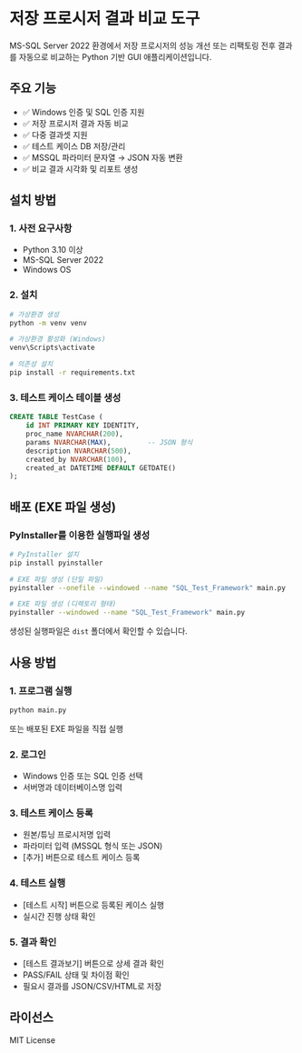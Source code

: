 # 저장 프로시저 결과 비교 도구

MS-SQL Server 2022 환경에서 저장 프로시저의 성능 개선 또는 리팩토링 전후 결과를 자동으로 비교하는 Python 기반 GUI 애플리케이션입니다.

## 주요 기능

- ✅ Windows 인증 및 SQL 인증 지원
- ✅ 저장 프로시저 결과 자동 비교
- ✅ 다중 결과셋 지원
- ✅ 테스트 케이스 DB 저장/관리
- ✅ MSSQL 파라미터 문자열 → JSON 자동 변환
- ✅ 비교 결과 시각화 및 리포트 생성

## 설치 방법

### 1. 사전 요구사항

- Python 3.10 이상
- MS-SQL Server 2022
- Windows OS

### 2. 설치

```bash
# 가상환경 생성
python -m venv venv

# 가상환경 활성화 (Windows)
venv\Scripts\activate

# 의존성 설치
pip install -r requirements.txt
```

### 3. 테스트 케이스 테이블 생성

```sql
CREATE TABLE TestCase (
    id INT PRIMARY KEY IDENTITY,
    proc_name NVARCHAR(200),
    params NVARCHAR(MAX),         -- JSON 형식
    description NVARCHAR(500),
    created_by NVARCHAR(100),
    created_at DATETIME DEFAULT GETDATE()
);
```

## 배포 (EXE 파일 생성)

### PyInstaller를 이용한 실행파일 생성

```bash
# PyInstaller 설치
pip install pyinstaller

# EXE 파일 생성 (단일 파일)
pyinstaller --onefile --windowed --name "SQL_Test_Framework" main.py

# EXE 파일 생성 (디렉토리 형태)
pyinstaller --windowed --name "SQL_Test_Framework" main.py
```

생성된 실행파일은 `dist` 폴더에서 확인할 수 있습니다.

## 사용 방법

### 1. 프로그램 실행

```bash
python main.py
```

또는 배포된 EXE 파일을 직접 실행

### 2. 로그인

- Windows 인증 또는 SQL 인증 선택
- 서버명과 데이터베이스명 입력

### 3. 테스트 케이스 등록

- 원본/튜닝 프로시저명 입력
- 파라미터 입력 (MSSQL 형식 또는 JSON)
- [추가] 버튼으로 테스트 케이스 등록

### 4. 테스트 실행

- [테스트 시작] 버튼으로 등록된 케이스 실행
- 실시간 진행 상태 확인

### 5. 결과 확인

- [테스트 결과보기] 버튼으로 상세 결과 확인
- PASS/FAIL 상태 및 차이점 확인
- 필요시 결과를 JSON/CSV/HTML로 저장

## 라이선스

MIT License